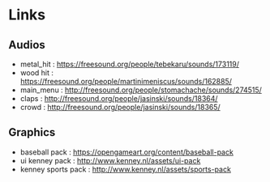 # Links

## Audios
- metal_hit : https://freesound.org/people/tebekaru/sounds/173119/
- wood hit : https://freesound.org/people/martinimeniscus/sounds/162885/
- main_menu : http://freesound.org/people/stomachache/sounds/274515/
- claps : http://freesound.org/people/jasinski/sounds/18364/
- crowd : http://freesound.org/people/jasinski/sounds/18365/

## Graphics
- baseball pack  : https://opengameart.org/content/baseball-pack
- ui kenney pack : http://www.kenney.nl/assets/ui-pack
- kenney sports pack : http://www.kenney.nl/assets/sports-pack
